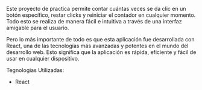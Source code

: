 Este proyecto de practica permite contar cuántas veces se da clic en un botón específico, restar clicks y reiniciar el contador en cualquier momento. Todo esto se realiza de manera fácil e intuitiva a través de una interfaz amigable para el usuario.

Pero lo más importante de todo es que esta aplicación fue desarrollada con React, una de las tecnologías más avanzadas y potentes en el mundo del desarrollo web. Esto significa que la aplicación es rápida, eficiente y fácil de usar en cualquier dispositivo.


Tegnologias Utilizadas:

- React
